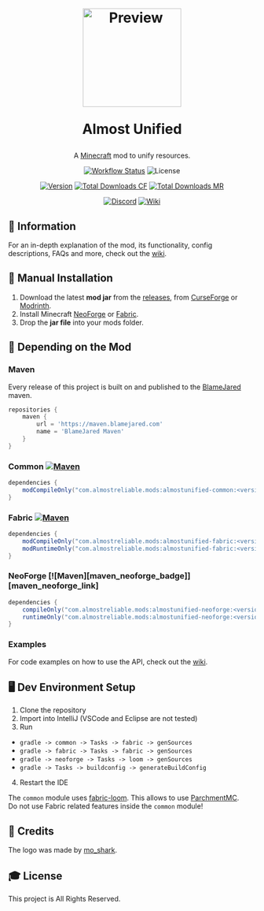 <h1 align="center">
    <a href="https://github.com/AlmostReliable/almostunified"><img src=https://i.imgur.com/3b7Gjkn.png" alt="Preview" width=200></a>
    <p>Almost Unified</p>
</h1>

<div align="center">

A [Minecraft] mod to unify resources.

[![Workflow Status][workflow_status_badge]][workflow_status_link]
![License][license_badge]

[![Version][version_badge]][version_link]
[![Total Downloads CF][total_downloads_cf_badge]][curseforge]
[![Total Downloads MR][total_downloads_mr_badge]][modrinth]

[![Discord][discord_badge]][discord]
[![Wiki][wiki_badge]][wiki]

</div>

## **📖 Information**
For an in-depth explanation of the mod, its functionality, config descriptions, FAQs and more, check out the [wiki].

## **🔧 Manual Installation**
1. Download the latest **mod jar** from the [releases], from [CurseForge] or [Modrinth].
2. Install Minecraft [NeoForge] or [Fabric].
3. Drop the **jar file** into your mods folder.

## **🔗 Depending on the Mod**

### Maven
Every release of this project is built on and published to the [BlameJared] maven.

```groovy
repositories {
    maven { 
        url = 'https://maven.blamejared.com'
        name = 'BlameJared Maven'
    }
}
```

### Common [![Maven][maven_common_badge]][maven_common_link]
```groovy
dependencies {
    modCompileOnly("com.almostreliable.mods:almostunified-common:<version>:api")
}
```

### Fabric [![Maven][maven_fabric_badge]][maven_fabric_link]
```groovy
dependencies {
    modCompileOnly("com.almostreliable.mods:almostunified-fabric:<version>:api")
    modRuntimeOnly("com.almostreliable.mods:almostunified-fabric:<version>")
}
```

### NeoForge [![Maven][maven_neoforge_badge]][maven_neoforge_link]
```groovy
dependencies {
    compileOnly("com.almostreliable.mods:almostunified-neoforge:<version>:api")
    runtimeOnly("com.almostreliable.mods:almostunified-neoforge:<version>")
}
```

### Examples
For code examples on how to use the API, check out the [wiki][api-wiki].

## **🖥️ Dev Environment Setup**
1. Clone the repository
2. Import into IntelliJ (VSCode and Eclipse are not tested)
3. Run
- `gradle -> common -> Tasks -> fabric -> genSources`
- `gradle -> fabric -> Tasks -> fabric -> genSources`
- `gradle -> neoforge -> Tasks -> loom -> genSources`
- `gradle -> Tasks -> buildconfig -> generateBuildConfig`
4. Restart the IDE

The `common` module uses [fabric-loom]. This allows to use [ParchmentMC][parchment].<br>
Do not use Fabric related features inside the `common` module!

## **💚 Credits**
The logo was made by [mo_shark].

## **🎓 License**
This project is All Rights Reserved.

<!-- Badges -->
[workflow_status_badge]: https://img.shields.io/github/actions/workflow/status/AlmostReliable/almostunified/build.yml?branch=1.21.1&style=for-the-badge
[workflow_status_link]: https://github.com/AlmostReliable/almostunified/actions
[license_badge]: https://img.shields.io/badge/License-ARR-ffa200?style=for-the-badge
[version_badge]: https://img.shields.io/badge/dynamic/json?color=0078FF&label=release&style=for-the-badge&query=name&url=https://api.razonyang.com/v1/github/tag/AlmostReliable/almostunified%3Fprefix=v1.21.1-
[version_link]: https://github.com/AlmostReliable/almostunified/releases/latest
[total_downloads_cf_badge]: https://img.shields.io/badge/dynamic/json?color=e04e14&label=CurseForge&style=for-the-badge&query=downloads.total&url=https%3A%2F%2Fapi.cfwidget.com%2F633823&logo=curseforge
[total_downloads_mr_badge]: https://img.shields.io/modrinth/dt/sdaSaQEz?color=5da545&label=Modrinth&style=for-the-badge&logo=modrinth
[discord_badge]: https://img.shields.io/discord/917251858974789693?color=5865f2&label=Discord&logo=discord&style=for-the-badge
[wiki_badge]: https://img.shields.io/badge/Read%20the-Wiki-ba00ff?style=for-the-badge
[maven_common_badge]: https://img.shields.io/maven-metadata/v?color=C71A36&label=Latest%20version&logo=Latest%20version&metadataUrl=https%3A%2F%2Fmaven.blamejared.com%2Fcom%2Falmostreliable%2Fmods%2Falmostunified-common%2Fmaven-metadata.xml&style=flat-square
[maven_common_link]: https://maven.blamejared.com/com/almostreliable/mods/almostunified-common/
[maven_fabric_badge]: https://img.shields.io/maven-metadata/v?color=C71A36&label=Latest%20version&logo=Latest%20version&metadataUrl=https%3A%2F%2Fmaven.blamejared.com%2Fcom%2Falmostreliable%2Fmods%2Falmostunified-fabric%2Fmaven-metadata.xml&style=flat-square
[maven_fabric_link]: https://maven.blamejared.com/com/almostreliable/mods/almostunified-fabric/
[maven_forge_badge]: https://img.shields.io/maven-metadata/v?color=C71A36&label=Latest%20version&logo=Latest%20version&metadataUrl=https%3A%2F%2Fmaven.blamejared.com%2Fcom%2Falmostreliable%2Fmods%2Falmostunified-forge%2Fmaven-metadata.xml&style=flat-square
[maven_forge_link]: https://maven.blamejared.com/com/almostreliable/mods/almostunified-forge/

<!-- Links -->
[minecraft]: https://www.minecraft.net/
[discord]: https://discord.com/invite/ThFnwZCyYY
[wiki]: https://github.com/AlmostReliable/almostunified/wiki
[curseforge]: https://www.curseforge.com/minecraft/mc-mods/almost-unified
[modrinth]: https://modrinth.com/mod/almost-unified
[releases]: https://github.com/AlmostReliable/almostunified/releases
[neoforge]: https://neoforged.net/
[fabric]: https://fabricmc.net/
[blamejared]: https://maven.blamejared.com
[api-wiki]: https://github.com/AlmostReliable/almostunified/wiki/API
[fabric-loom]: https://github.com/FabricMC/fabric-loom
[parchment]: https://parchmentmc.org/
[mo_shark]: https://www.curseforge.com/members/mo_shark
